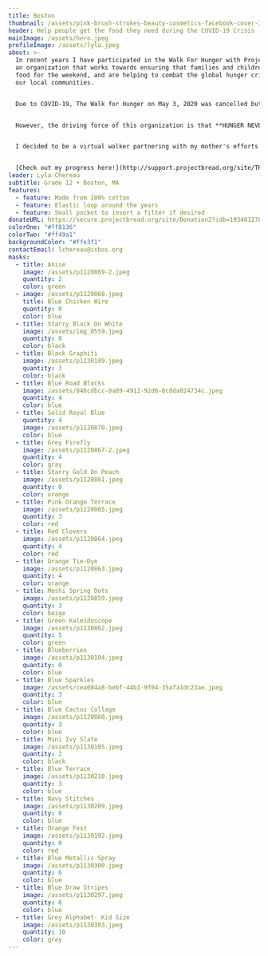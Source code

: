 ```yaml
---
title: Boston
thumbnail: /assets/pink-brush-strokes-beauty-cosmetics-facebook-cover-3.png
header: Help people get the food they need during the COVID-19 Crisis
mainImage: /assets/hero.jpeg
profileImage: /assets/lyla.jpeg
about: >-
  In recent years I have participated in the Walk For Hunger with Project Bread,
  an organization that works towards ensuring that families and children have
  food for the weekend, and are helping to combat the global hunger crisis in
  our local communities.


  Due to COVID-19, The Walk for Hunger on May 3, 2020 was cancelled but the fundraising must continue; with the being focus primarily on rapid response to food insecurity being caused by the COVID-19 crisis.


  However, the driving force of this organization is that **HUNGER NEVER STOPS**!


  I decided to be a virtual walker partnering with my mother's efforts to help the community navigate through this new environment. I am encouraging you to donate to my fundraiser to help families that are not as fortunate as us in these times. With your generous donations we give you the opportunity to pick a mask from a selection of our beautifully homemade fabric masks.


  [Check out my progress here!](http://support.projectbread.org/site/TR/Walk/WalkforHunger?px=2304152&pg=personal&fr_id=1400)
leader: Lyla Chereau
subtitle: Grade 12 • Boston, MA
features:
  - feature: Made from 100% cotton
  - feature: Elastic loop around the years
  - feature: Small pocket to insert a filter if desired
donateURL: https://secure.projectbread.org/site/Donation2?idb=1934012782&df_id=6233&FR_ID=1400&mfc_pref=T&PROXY_ID=2304152&PROXY_TYPE=20&6233.donation=form1&pw_id=3761&s_AffiliateSecCatId=2341&NONCE_TOKEN=0D63D32F6732BC089ED848A192544239
colorOne: "#ff8136"
colorTwo: "#ff49a1"
backgroundColor: "#ffe3f1"
contactEmail: lchereau@isbos.org
masks:
  - title: Anise
    image: /assets/p1120869-2.jpeg
    quantity: 2
    color: green
  - image: /assets/p1120868.jpeg
    title: Blue Chicken Wire
    quantity: 0
    color: blue
  - title: Starry Black On White
    image: /assets/img_0559.jpeg
    quantity: 0
    color: black
  - title: Black Graphiti
    image: /assets/p1130189.jpeg
    quantity: 3
    color: black
  - title: Blue Road Blocks
    image: /assets/846cdbcc-0a89-4912-92d6-8c0da024734c.jpeg
    quantity: 4
    color: blue
  - title: Solid Royal Blue
    quantity: 4
    image: /assets/p1120870.jpeg
    color: blue
  - title: Grey Firefly
    image: /assets/p1120867-2.jpeg
    quantity: 4
    color: gray
  - title: Starry Gold On Peach
    image: /assets/p1120861.jpeg
    quantity: 0
    color: orange
  - title: Pink Orange Terrace
    image: /assets/p1120865.jpeg
    quantity: 3
    color: red
  - title: Red Clovers
    image: /assets/p1120864.jpeg
    quantity: 4
    color: red
  - title: Orange Tie-Dye
    image: /assets/p1120863.jpeg
    quantity: 4
    color: orange
  - title: Moshi Spring Dots
    image: /assets/p1120859.jpeg
    quantity: 3
    color: beige
  - title: Green Kaleidoscope
    image: /assets/p1120862.jpeg
    quantity: 5
    color: green
  - title: Blueberries
    image: /assets/p1130104.jpeg
    quantity: 0
    color: blue
  - title: Blue Sparkles
    image: /assets/cea084a8-bebf-44b1-9f04-35afa1dc23ae.jpeg
    quantity: 3
    color: blue
  - title: Blue Cactus Collage
    image: /assets/p1120860.jpeg
    quantity: 3
    color: blue
  - title: Mini Ivy Slate
    image: /assets/p1130105.jpeg
    quantity: 2
    color: black
  - title: Blue Terrace
    image: /assets/p1130210.jpeg
    quantity: 3
    color: blue
  - title: Navy Stitches
    image: /assets/p1130209.jpeg
    quantity: 0
    color: blue
  - title: Orange Fest
    image: /assets/p1130192.jpeg
    quantity: 0
    color: red
  - title: Blue Metallic Spray
    image: /assets/p1130300.jpeg
    quantity: 6
    color: blue
  - title: Blue Draw Stripes
    image: /assets/p1130297.jpeg
    quantity: 6
    color: blue
  - title: Grey Alphabet- Kid Size
    image: /assets/p1130303.jpeg
    quantity: 10
    color: gray
---
```

